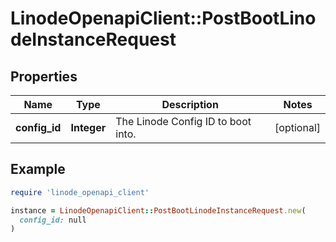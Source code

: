 # LinodeOpenapiClient::PostBootLinodeInstanceRequest

## Properties

| Name | Type | Description | Notes |
| ---- | ---- | ----------- | ----- |
| **config_id** | **Integer** | The Linode Config ID to boot into. | [optional] |

## Example

```ruby
require 'linode_openapi_client'

instance = LinodeOpenapiClient::PostBootLinodeInstanceRequest.new(
  config_id: null
)
```

